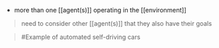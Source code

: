 - more than one [[agent(s)]] operating in the [[environment]]

>need to consider other [[agent(s)]] that they also have their goals

>	#Example of automated self-driving cars